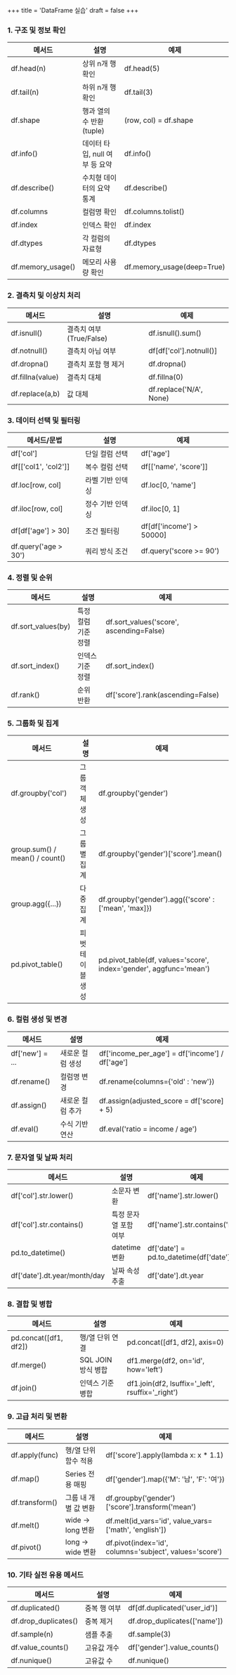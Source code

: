 +++
title = 'DataFrame 실습'
draft = false
+++
### 1. 구조 및 정보 확인
메서드 | 설명 | 예제
-|-|-
df.head(n) | 상위 n개 행 확인 | df.head(5)
df.tail(n) | 하위 n개 행 확인 | df.tail(3)
df.shape | 행과 열의 수 반환(tuple) | (row, col) = df.shape
df.info() | 데이터 타입, null 여부 등 요약 | df.info()
df.describe() | 수치형 데이터의 요약 통계 | df.describe()
df.columns | 컬럼명 확인 | df.columns.tolist()
df.index | 인덱스 확인 | df.index
df.dtypes | 각 컬럼의 자료형 | df.dtypes
df.memory_usage() | 메모리 사용량 확인 | df.memory_usage(deep=True)

### 2. 결측치 및 이상치 처리
메서드 | 설명 | 예제
-|-|-
df.isnull() | 결측치 여부(True/False) | df.isnull().sum()
df.notnull() | 결측치 아님 여부 | df[df['col'].notnull()]
df.dropna() | 결측치 포함 행 제거 | df.dropna()
df.fillna(value) | 결측치 대체 | df.fillna(0)
df.replace(a,b) | 값 대체 | df.replace('N/A', None)

### 3. 데이터 선택 및 필터링
메서드/문법 | 설명 | 예제
-|-|-
df['col'] | 단일 컬럼 선택 | df['age']
df[['col1', 'col2']] | 복수 컬럼 선택 | df[['name', 'score']]
df.loc[row, col] | 라벨 기반 인덱싱 | df.loc[0, 'name']
df.iloc[row, col] | 정수 기반 인덱싱 | df.iloc[0, 1]
df[df['age'] > 30] | 조건 필터링 | df[df['income'] > 50000]
df.query('age > 30') | 쿼리 방식 조건 | df.query('score >= 90')

### 4. 정렬 및 순위
메서드 | 설명 | 예제
-|-|-
df.sort_values(by) | 특정 컬럼 기준 정렬 | df.sort_values('score', ascending=False)
df.sort_index() | 인덱스 기준 정렬 | df.sort_index()
df.rank() | 순위 반환 | df['score'].rank(ascending=False)

### 5. 그룹화 및 집계
메서드 | 설명 | 예제
-|-|-
df.groupby('col') | 그룹 객체 생성 | df.groupby('gender')
group.sum() / mean() / count() | 그룹별 집계 | df.groupby('gender')['score'].mean()
group.agg({...}) | 다중 집계 | df.groupby('gender').agg({'score' : ['mean', 'max]})
pd.pivot_table() | 피벗테이블 생성 | pd.pivot_table(df, values='score', index='gender', aggfunc='mean')

### 6. 컬럼 생성 및 변경
메서드 | 설명 | 예제
-|-|-
df['new'] = ... | 새로운 컬럼 생성 | df['income_per_age'] = df['income'] / df['age']
df.rename() | 컬럼명 변경 | df.rename(columns={'old' : 'new'})
df.assign() | 새로운 컬럼 추가 | df.assign(adjusted_score = df['score] + 5)
df.eval() | 수식 기반 연산 | df.eval('ratio = income / age')

### 7. 문자열 및 날짜 처리
메서드 | 설명 | 예제
-|-|-
df['col'].str.lower() | 소문자 변환 | df['name'].str.lower()
df['col'].str.contains() | 특정 문자열 포함 여부 | df['name'].str.contains('Kim')
pd.to_datetime() | datetime 변환 | df['date'] = pd.to_datetime(df['date'])
df['date'].dt.year/month/day | 날짜 속성 추출 | df['date'].dt.year

### 8. 결합 및 병합
메서드 | 설명 | 예제
-|-|-
pd.concat([df1, df2]) | 행/열 단위 연결 | pd.concat([df1, df2], axis=0)
df.merge() | SQL JOIN 방식 병합 | df1.merge(df2, on='id', how='left')
df.join() | 인덱스 기준 병합 | df1.join(df2, lsuffix='_left', rsuffix='_right')

### 9. 고급 처리 및 변환
메서드 | 설명 | 예제
-|-|-
df.apply(func) | 행/열 단위 함수 적용 | df['score'].apply(lambda x: x * 1.1)
df.map() | Series 전용 매핑 | df['gender'].map({'M': '남', 'F': '여'})
df.transform() | 그룹 내 개별 값 변환 | df.groupby('gender')['score'].transform('mean')
df.melt() | wide -> long 변환 | df.melt(id_vars='id', value_vars=['math', 'english'])
df.pivot() | long -> wide 변환 | df.pivot(index='id', columns='subject', values='score')

### 10. 기타 실전 유용 메서드
메서드 | 설명 | 예제
-|-|-
df.duplicated() | 중복 행 여부 | df[df.duplicated('user_id')]
df.drop_duplicates() | 중복 제거 | df.drop_duplicates(['name'])
df.sample(n) | 샘플 추출 | df.sample(3)
df.value_counts() | 고유값 개수 | df['gender'].value_counts()
df.nunique() | 고유값 수 | df.nunique()